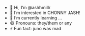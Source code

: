 - 👋 Hi, I’m @ashhmillr
- 👀 I’m interested in CHONNY JASH!
- 🌱 I’m currently learning ...
- 😄 Pronouns: they/them or any
- ⚡ Fun fact: juno was mad
